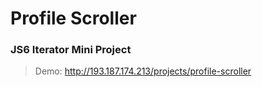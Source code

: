 # Profile Scroller

### JS6 Iterator Mini Project

> Demo: http://193.187.174.213/projects/profile-scroller